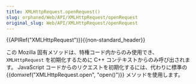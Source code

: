 ```yaml
---
title: XMLHttpRequest.openRequest()
slug: orphaned/Web/API/XMLHttpRequest/openRequest
original_slug: Web/API/XMLHttpRequest/openRequest
---
```

{{APIRef("XMLHttpRequest")}}{{non-standard_header}}

この Mozilla 固有メソッドは、特権コード内からのみ使用でき、 `XMLHttpRequest` を初期化するために C++ コンテキストからのみ呼び出されます。 JavaScript コードからのリクエストを初期化するには、代わりに標準の {{domxref("XMLHttpRequest.open", "open()")}} メソッドを使用します。
